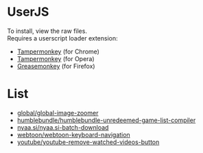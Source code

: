 # UserJS

To install, view the raw files.  
Requires a userscript loader extension:

- [Tampermonkey](https://chrome.google.com/webstore/detail/tampermonkey/dhdgffkkebhmkfjojejmpbldmpobfkfo) (for Chrome)
- [Tampermonkey](https://addons.opera.com/en/extensions/details/tampermonkey-beta/) (for Opera)
- [Greasemonkey](https://addons.mozilla.org/en-US/firefox/addon/greasemonkey/) (for Firefox)


# List

- [global/global-image-zoomer](global/global-image-zoomer)
- [humblebundle/humblebundle-unredeemed-game-list-compiler](humblebundle/humblebundle-unredeemed-game-list-compiler)
- [nyaa.si/nyaa.si-batch-download](nyaa.si/nyaa.si-batch-download)
- [webtoon/webtoon-keyboard-navigation](webtoon/webtoon-keyboard-navigation)
- [youtube/youtube-remove-watched-videos-button](youtube/youtube-remove-watched-videos-button)